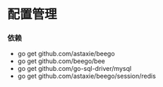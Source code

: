 # 配置管理
### 依赖
  - go get github.com/astaxie/beego
  - go get github.com/beego/bee
  - go get github.com/go-sql-driver/mysql
  - go get github.com/astaxie/beego/session/redis
